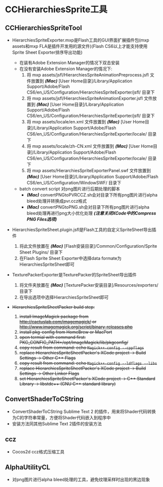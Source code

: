 CCHierarchiesSprite工具
=====================


CCHierarchiesSpriteTool
----------------------------

   * HierarchiesSpriteExporter.mxp是Flash工具的GUI界面扩展插件包(mxp assets和mxp FLA是插件开发用的源文件)(Flash CS6以上才能支持使用Sprite Sheet Exporter排序导出功能)
       * 在装有Adobe Extension Manager的情况下双击安装
       * 在没有安装Adobe Extension Manager的情况下:
           1. 将 mxp assets/jsfl/HierarchiesSpriteAnimationPreprocess.jsfl 文件放置到 ***(Mac)*** [User Home目录]/Library/Application Support/Adobe/Flash CS6/en_US/Configuration/HierarchiesSpriteExporter/jsfl/ 目录下
           2. 将 mxp assets/jsfl/HierarchiesSpriteAnimationExporter.jsfl 文件放置到 ***(Mac)*** [User Home目录]/Library/Application Support/Adobe/Flash CS6/en_US/Configuration/HierarchiesSpriteExporter/jsfl/ 目录下
           3. 将 mxp assets/locale/en.xml 文件放置到 ***(Mac)*** [User Home目录]/Library/Application Support/Adobe/Flash CS6/en_US/Configuration/HierarchiesSpriteExporter/locale/ 目录下
           4. 将 mxp assets/locale/zh-CN.xml 文件放置到 ***(Mac)*** [User Home目录]/Library/Application Support/Adobe/Flash CS6/en_US/Configuration/HierarchiesSpriteExporter/locale/ 目录下
           5. 将 mxp assets/HierarchiesSpriteExporterPanel.swf 文件放置到 ***(Mac)*** [User Home目录]/Library/Application Support/Adobe/Flash CS6/en_US/Configuration/WindowSWF/ 目录下
       * batch convert script 对png图片进行后期处理的脚本
           * ***(Mac)*** convertPNGtoPVRCCZ.sh会对目录下所有png图片进行alpha bleed处理并转换成pvr.ccz格式
           * ***(Mac)*** convertPNGtoPNG.sh会对目录下所有png图片进行alpha bleed处理再进行png大小优化处理 ***(注意关闭XCode中的Compress PNG Files选项)***

   * HierarchiesSpriteSheet.plugin.jsfl是Flash工具的自定义SpriteSheet导出插件
       1. 将此文件放置在 ***(Mac)*** [Flash安装目录]/Common/Configuration/Sprite Sheet Plugins/ 目录下
       2. 在Flash Sprite Sheet Exporter中选择data formate为HierarchiesSpriteSheet即可

   * TexturePackerExporter是TexturePacker的SpriteSheet导出插件
       1. 将文件夹放置在 ***(Mac)*** [TexturePacker安装目录]/Resources/exporters/ 目录下
       2. 在导出选项中选择HierarchiesSpriteSheet即可

   * ~~HierarchiesSpriteSheetPacker build step:~~
       1. ~~install ImageMagick package from http://cactuslab.com/imagemagick/ or http://www.imagemagick.org/script/binary-releases.php~~
       2. ~~install pkg-config from HomeBrew or MacPort~~
       3. ~~open termial with command first: PKG_CONFIG_PATH=/opt/ImageMagick/lib/pkgconfig/~~
       4. ~~copy result from command: echo `Magick++-config --cppflags`~~
       5. ~~replace HierarchiesSpriteSheetPacker's XCode project -> Build Settings -> Other C++ Flags~~
       6. ~~copy result from command: echo `Magick++-config --ldflags --libs`~~
       7. ~~replace HierarchiesSpriteSheetPacker's XCode project -> Build Settings -> Other Linker Flags~~
       8. ~~set HierarchiesSpriteSheetPacker's XCode project -> C++ Standard Library -> libstdc++ (GNU C++ standard library)~~


ConvertShaderToCString
----------------------------

   * ConvertShaderToCString Sublime Text 2 的插件，用来将Shader代码转换为C的字符串常量，方便将Shader代码嵌入到程序中
   * 安装方法同其他Sublime Text 2插件的安装方法


ccz
----------------------------

   * Cocos2d ccz格式压缩工具


AlphaUtilityCL
----------------------------

   * 对png图片进行alpha bleed处理的工具，避免纹理采样时出现的黑边现象
   
   